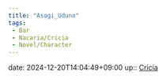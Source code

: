 ```yaml
---
title: "Asagi_Uduno"
tags:
 - Bar
 - Nacaria/Cricia
 - Novel/Character
---
```


date: 2024-12-20T14:04:49+09:00
up:: [Cricia](Cricia.md)


